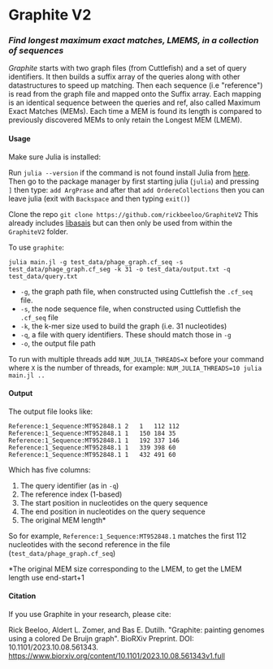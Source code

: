 # Graphite V2
### _Find longest maximum exact matches, LMEMS, in a collection of sequences_

_Graphite_ starts with two graph files (from Cuttlefish) and a set of query identifiers. It then builds a suffix array of the queries along with other datastructures to speed up matching. Then each sequence (i.e "reference") is read from the graph file and mapped onto the Suffix array. Each mapping is an identical sequence between the queries and ref, also called Maximum Exact Matches (MEMs). Each time a MEM is found its length is compared to previously discovered MEMs to only retain the Longest MEM (LMEM). 


#### Usage

Make sure Julia is installed:

Run `julia --version` if the command is not found install Julia from [here](https://julialang.org/downloads/).
Then go to the package manager by first starting julia (`julia`) and pressing `]` then type:
`add ArgPrase` and after that `add OrdereCollections` then you can leave julia (exit with `Backspace` and then typing `exit()`)


Clone the repo 
`git clone https://github.com/rickbeeloo/GraphiteV2` 
This already includes [libasais](https://github.com/IlyaGrebnov/libsais) but can then only be used from within the `GraphiteV2` folder.

To use `graphite`:

`julia main.jl -g test_data/phage_graph.cf_seq -s test_data/phage_graph.cf_seg -k 31 -o test_data/output.txt -q test_data/query.txt`

- `-g`,  the graph path file, when constructed using Cuttlefish the `.cf_seq` file.
- `-s`, the node sequence file, when constructed using Cuttlefish the `.cf_seq` file 
- `-k`, the k-mer size used to build the graph (i.e. 31 nucleotides)
- `-q`, a file with query identifiers. These should match those in `-g` 
- `-o`, the output file path

To run with multiple threads add `NUM_JULIA_THREADS=X` before your command where `X` is the number of threads, for example:
`NUM_JULIA_THREADS=10 julia main.jl .. `


#### Output 
The output file looks like:
```
Reference:1_Sequence:MT952848.1	2	1	112	112
Reference:1_Sequence:MT952848.1	1	150	184	35
Reference:1_Sequence:MT952848.1	1	192	337	146
Reference:1_Sequence:MT952848.1	1	339	398	60
Reference:1_Sequence:MT952848.1	1	432	491	60
```

Which has five columns:
1) The query identifier (as in `-q`)
2) The reference index (1-based)
2) The start position in nucleotides on the query sequence 
3) The end position in nucleotides on the query sequence 
4) The original MEM length*

So for example, `Reference:1_Sequence:MT952848.1` matches the first 112 nucleotides with the second reference in the file (`test_data/phage_graph.cf_seq`)

*The original MEM size corresponding to the LMEM, to get the LMEM length use end-start+1

#### Citation 

If you use Graphite in your research, please cite:

Rick Beeloo, Aldert L. Zomer, and Bas E. Dutilh. "Graphite: painting genomes using a colored De Bruijn graph". BioRXiv Preprint. DOI: 10.1101/2023.10.08.561343.
https://www.biorxiv.org/content/10.1101/2023.10.08.561343v1.full
